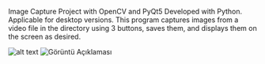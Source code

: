 Image Capture Project with OpenCV and PyQt5
Developed with Python. Applicable for desktop versions. This program captures images from a video file in the directory using 3 buttons, saves them, and displays them on the screen as desired.

![alt text](https://hizliresim.com/rgzgvt0)
![Görüntü Açıklaması](https://hizliresim.com/rgzgvt0)
